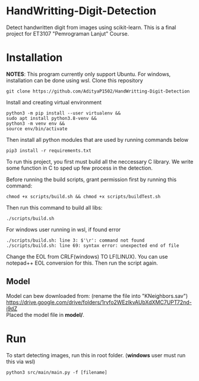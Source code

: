 # HandWritting-Digit-Detection
Detect handwritten digit from images using scikit-learn. This is a final project for ET3107 "Pemrograman Lanjut" Course. 

# Installation
__NOTES__: This program currently only support Ubuntu. For windows, installation can be done using wsl. 
Clone this repository
```shell
git clone https://github.com/AdityaP1502/HandWritting-Digit-Detection
```

Install and creating virtual environment </br>
```shell
python3 -m pip install --user virtualenv &&
sudo apt install python3.8-venv &&
python3 -m venv env && 
source env/bin/activate
```

Then install all python modules that are used by running commands below
```shell
pip3 install -r requirements.txt
```

To run this project, you first must build all the neccessary C library. We write some function in C to sped up few process in the detection. 

Before running the build scripts, grant permission first by running this command:

```shell
chmod +x scripts/build.sh && chmod +x scripts/buildTest.sh
```
Then run this command to build all libs:
```shell
./scripts/build.sh
```

For windows user running in wsl, if found error
```shell
./scripts/build.sh: line 3: $'\r': command not found
./scripts/build.sh: line 69: syntax error: unexpected end of file
```
Change the EOL from CRLF(windows) TO LF(LINUX). You can use notepad++ EOL conversion for this. Then run the script again. 

## Model
Model can bew downloaded from: (rename the file into "KNeighbors.sav") </br>
https://drive.google.com/drive/folders/1rvfo2WEzIkvAUbXdXMC7UPT72nd-i9dZ </br>
Placed the model file in __model/__.

# Run
To start detecting images, run this in root folder. (__windows__ user must run this via wsl)
```shell
python3 src/main/main.py -f [filename]
```

